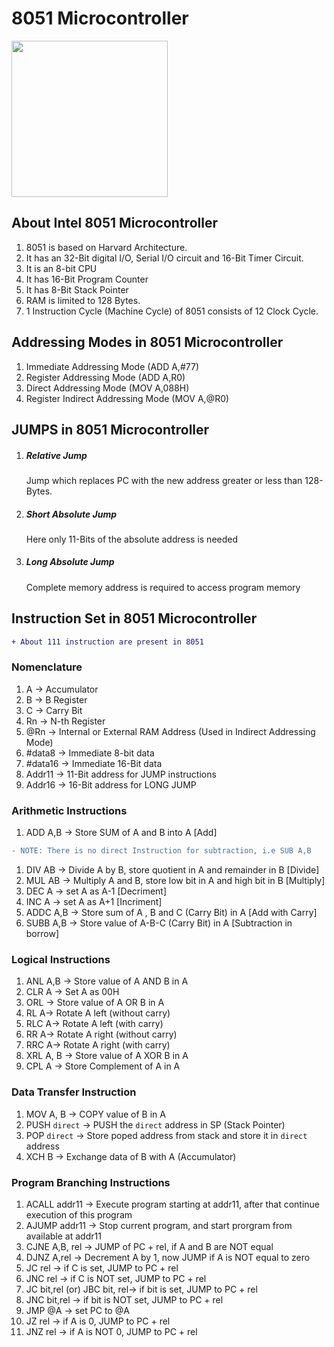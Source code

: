 # 8051 Microcontroller
<img src="https://www.elprocus.com/wp-content/uploads/2013/02/12.jpg" width="250">

## About Intel 8051 Microcontroller
1. 8051 is based on Harvard Architecture.
1. It has an 32-Bit digital I/O, Serial I/O circuit and 16-Bit Timer Circuit.
1. It is an 8-bit CPU
1. It has 16-Bit Program Counter
1. It has 8-Bit Stack Pointer
1. RAM is limited to 128 Bytes.
1. 1 Instruction Cycle (Machine Cycle) of 8051 consists of 12 Clock Cycle.


## Addressing Modes in 8051 Microcontroller
1. Immediate Addressing Mode (ADD A,#77)
1. Register Addressing Mode (ADD A,R0)
1. Direct Addressing Mode (MOV A,088H)
1. Register Indirect Addressing Mode (MOV A,@R0)


## JUMPS in 8051 Microcontroller
1. ##### Relative Jump
    
    Jump which replaces PC with the new address greater or less than 128-Bytes.
1. ##### Short Absolute Jump
    
    Here only 11-Bits of the absolute address is needed
1. ##### Long Absolute Jump
    
    Complete memory address is required to access program memory


## Instruction Set in 8051 Microcontroller
```diff
+ About 111 instruction are present in 8051
```
### Nomenclature
1. A -> Accumulator
1. B -> B Register
1. C -> Carry Bit
1. Rn -> N-th Register
1. @Rn -> Internal or External RAM Address (Used in Indirect Addressing Mode)
1. #data8 -> Immediate 8-bit data
1. #data16 -> Immediate 16-Bit data
1. Addr11 -> 11-Bit address for JUMP instructions
1. Addr16 -> 16-Bit address for LONG JUMP

### Arithmetic Instructions
1. ADD A,B  -> Store SUM of A and B into A [Add]
```diff
- NOTE: There is no direct Instruction for subtraction, i.e SUB A,B
```
1. DIV AB -> Divide A by B, store quotient in A and remainder in B [Divide]
1. MUL AB -> Multiply A and B, store low bit in A and high bit in B [Multiply]
1. DEC A -> set A as A-1 [Decriment]
1. INC A -> set A as A+1 [Incriment]
1. ADDC A,B -> Store sum of A , B and C (Carry Bit) in A [Add with Carry]
1. SUBB A,B -> Store value of A-B-C (Carry Bit) in A [Subtraction in borrow]

### Logical Instructions
1. ANL A,B -> Store value of A AND B in A
1. CLR A -> Set A as 00H
1. ORL -> Store value of A OR B in A
1. RL A-> Rotate A left (without carry)
1. RLC A-> Rotate A left (with carry)
1. RR A-> Rotate A right (without carry)
1. RRC A-> Rotate A right (with carry) 
1. XRL A, B -> Store value of A XOR B in A
1. CPL A -> Store Complement of A in A

### Data Transfer Instruction
1. MOV A, B -> COPY value of B in A
1. PUSH `direct` -> PUSH the `direct` address in SP (Stack Pointer)
1. POP `direct` -> Store poped address from stack and store it in `direct` address
1. XCH B -> Exchange data of B with A (Accumulator)


### Program Branching Instructions
1. ACALL addr11 -> Execute program starting at addr11, after that continue execution of this program
1. AJUMP addr11 -> Stop current program, and start prorgram from available at addr11
1. CJNE A,B, rel -> JUMP of PC + rel, if A and B are NOT equal
1. DJNZ A,rel -> Decrement A by 1, now JUMP if A is NOT equal to zero
1. JC rel -> if C is set, JUMP to PC + rel
1. JNC rel -> if C is NOT set, JUMP to PC + rel
1. JC bit,rel (or) JBC bit, rel-> if bit is set, JUMP to PC + rel
1. JNC bit,rel -> if bit is NOT set, JUMP to PC + rel
1. JMP @A -> set PC to @A
1. JZ rel -> if A is 0, JUMP to PC + rel
1. JNZ rel -> if A is NOT 0, JUMP to PC + rel



